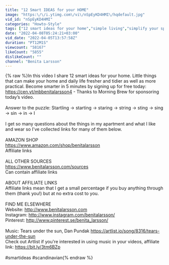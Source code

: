 ```yaml
---
title: "12 Smart IDEAS for your HOME"
image: "https:\/\/i.ytimg.com\/vi\/nSpEyKD4HMI\/hqdefault.jpg"
vid_id: "nSpEyKD4HMI"
categories: "Howto-Style"
tags: ["12 smart ideas for your home","simple living","simplify your space"]
date: "2022-04-08T05:24:21+03:00"
vid_date: "2022-04-05T13:57:58Z"
duration: "PT12M1S"
viewcount: "58167"
likeCount: "5855"
dislikeCount: ""
channel: "Benita Larsson"
---
```

{% raw %}In this video I share 12 smart ideas for your home. Little things that can make your home and daily life fresher and tidier as well as more practical. Become smarter in 5 minutes by signing up for free today:  <a rel="nofollow" target="blank" href="https://cen.yt/mbbenitalarsson4">https://cen.yt/mbbenitalarsson4</a>  - Thanks to Morning Brew for sponsoring today’s video.<br /><br />Answer to the puzzle: Startling → starting → staring → string → sting → sing → sin → in → I<br /><br />I get so many questions about the things in my apartment and what I like and wear so I've collected links for many of them below.<br /><br />AMAZON SHOP <br /><a rel="nofollow" target="blank" href="https://www.amazon.com/shop/benitalarsson">https://www.amazon.com/shop/benitalarsson</a><br />Affiliate links<br /><br />ALL OTHER SOURCES<br /><a rel="nofollow" target="blank" href="https://www.benitalarsson.com/sources">https://www.benitalarsson.com/sources</a><br />Can contain affiliate links<br /><br />ABOUT AFFILIATE LINKS<br />Affiliate links mean that I get a small percentage if you buy anything through them (thank you!) but at no extra cost to you.<br /><br />FIND ME ELSEWHERE<br />Website: <a rel="nofollow" target="blank" href="http://www.benitalarsson.com">http://www.benitalarsson.com</a><br />Instagram: <a rel="nofollow" target="blank" href="http://www.instagram.com/benitalarsson/">http://www.instagram.com/benitalarsson/</a><br />Pinterest: <a rel="nofollow" target="blank" href="http://www.pinterest.se/benita_larsson/">http://www.pinterest.se/benita_larsson/</a><br /><br />Music: Tears under the sun, Dan Pundak <a rel="nofollow" target="blank" href="https://artlist.io/song/8316/tears-under-the-sun">https://artlist.io/song/8316/tears-under-the-sun</a><br />Check out Artlist if you're interested in using music in your videos, affiliate link: <a rel="nofollow" target="blank" href="https://bit.ly/3tm6BZp">https://bit.ly/3tm6BZp</a><br /><br />#smartideas #scandinavian{% endraw %}
